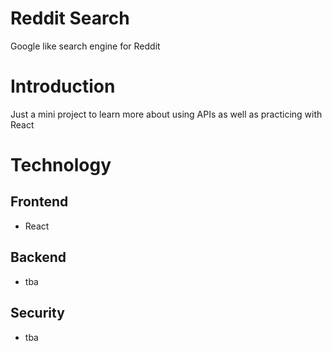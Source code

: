 # Reddit Search

Google like search engine for Reddit

# Introduction

Just a mini project to learn more about using APIs as well as practicing with React

# Technology

## Frontend
- React

## Backend
- tba

## Security
- tba


